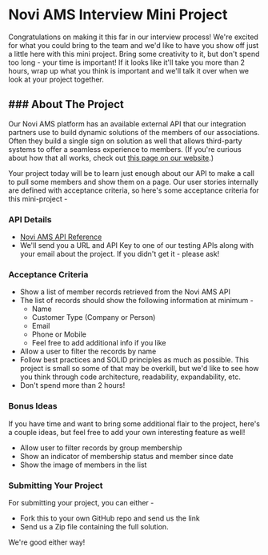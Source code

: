 # Novi AMS Interview Mini Project

Congratulations on making it this far in our interview process! We're excited for what you could bring to the team and we'd like to have you show off just a little here with this mini project. Bring some creativity to it, but don't spend too long - your time is important! If it looks like it'll take you more than 2 hours, wrap up what you think is important and we'll talk it over when we look at your project together.

## ### About The Project
Our Novi AMS platform has an available external API that our integration partners use to build dynamic solutions of the members of our associations. Often they build a single sign on solution as well that allows third-party systems to offer a seamless experience to members. (If you're curious about how that all works, check out [this page on our website](https://www.noviams.com/third-party-integrations).)

Your project today will be to learn just enough about our API to make a call to pull some members and show them on a page. Our user stories internally are defined with acceptance criteria, so here's some acceptance criteria for this mini-project -

### API Details
- [Novi AMS API Reference](https://api-docs.noviams.com/)
- We'll send you a URL and API Key to one of our testing APIs along with your email about the project. If you didn't get it - please ask! 

### Acceptance Criteria
- Show a list of member records retrieved from the Novi AMS API
- The list of records should show the following information at minimum - 
	- Name 
	- Customer Type (Company or Person)
	- Email
	- Phone or Mobile
	- Feel free to add additional info if you like
- Allow a user to filter the records by name
- Follow best practices and SOLID principles as much as possible. This project is small so some of that may be overkill, but we'd like to see how you think through code architecture, readability, expandability, etc.
- Don't spend more than 2 hours!

### Bonus Ideas
If you have time and want to bring some additional flair to the project, here's a couple ideas, but feel free to add your own interesting feature as well!
- Allow user to filter records by group membership
- Show an indicator of membership status and member since date
- Show the image of members in the list

### Submitting Your Project
For submitting your project, you can either -
- Fork this to your own GitHub repo and send us the link
- Send us a Zip file containing the full solution.

We're good either way!
